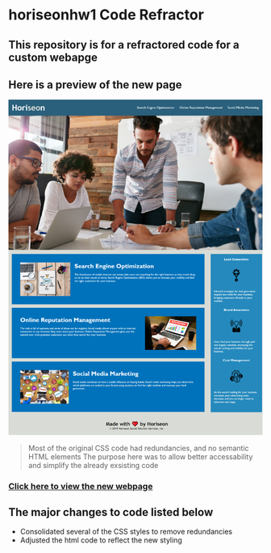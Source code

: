 # horiseonhw1 Code Refractor

## This repository is for a refractored code for a custom webapge

## Here is a preview of the new page
![preview](screenshot.png)

> Most of the original CSS code had redundancies, and no semantic HTML elements
> The purpose here was to allow better accessability and simplify the already exsisting code

### [Click here to view the new webpage](https://kcmuse.github.io/horiseonhw1/)

## The major changes to code listed below
- Consolidated several of the CSS styles to remove redundancies
- Adjusted the html code to reflect the new styling
